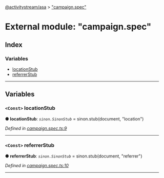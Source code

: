 [@activitystream/asa](../README.md) > ["campaign.spec"](../modules/_campaign_spec_.md)

# External module: "campaign.spec"

## Index

### Variables

* [locationStub](_campaign_spec_.md#locationstub)
* [referrerStub](_campaign_spec_.md#referrerstub)

---

## Variables

<a id="locationstub"></a>

### `<Const>` locationStub

**● locationStub**: *`sinon.SinonStub`* =  sinon.stub(document, "location")

*Defined in [campaign.spec.ts:9](https://github.com/activitystream/asa.js/blob/7fc5aa0/src/campaign.spec.ts#L9)*

___
<a id="referrerstub"></a>

### `<Const>` referrerStub

**● referrerStub**: *`sinon.SinonStub`* =  sinon.stub(document, "referrer")

*Defined in [campaign.spec.ts:10](https://github.com/activitystream/asa.js/blob/7fc5aa0/src/campaign.spec.ts#L10)*

___

